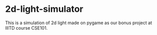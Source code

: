 # 2d-light-simulator
This is a simulation of 2d light made on pygame as our bonus project at IIITD course CSE101.
